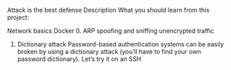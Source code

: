 Attack is the best defense
Description
What you should learn from this project:

Network basics
Docker
0. ARP spoofing and sniffing unencrypted traffic
1. Dictionary attack
Password-based authentication systems can be easily broken by using a dictionary attack (you’ll have to find your own password dictionary). Let’s try it on an SSH 
